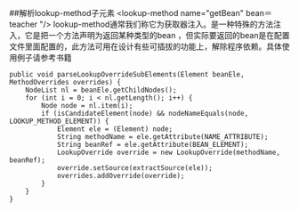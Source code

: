 ##解析lookup-method子元素
<bean id="getBeanTest" class="test.lookup.app.GetBeanTest">
    <lookup-method name="getBean" bean＝teacher "/>
</bean>
<bean id="teacher" class="test.lookup.bean.Teacher" />
lookup-method通常我们称它为获取器注入。是一种特殊的方法注入，它是把一个方法声明为返回某种类型的bean ，但实际要返回的bean是在配置文件里面配置的，此方法可用在设计有些可插拔的功能上，解除程序依赖。具体使用例子请参考书籍

```
public void parseLookupOverrideSubElements(Element beanEle, MethodOverrides overrides) {
    NodeList nl = beanEle.getChildNodes();
    for (int i = 0; i < nl.getLength(); i++) {
        Node node = nl.item(i);
        if (isCandidateElement(node) && nodeNameEquals(node, LOOKUP_METHOD_ELEMENT)) {
            Element ele = (Element) node;
            String methodName = ele.getAttribute(NAME_ATTRIBUTE);
            String beanRef = ele.getAttribute(BEAN_ELEMENT);
            LookupOverride override = new LookupOverride(methodName, beanRef);
            override.setSource(extractSource(ele));
            overrides.addOverride(override);
        }
    }
}
```
